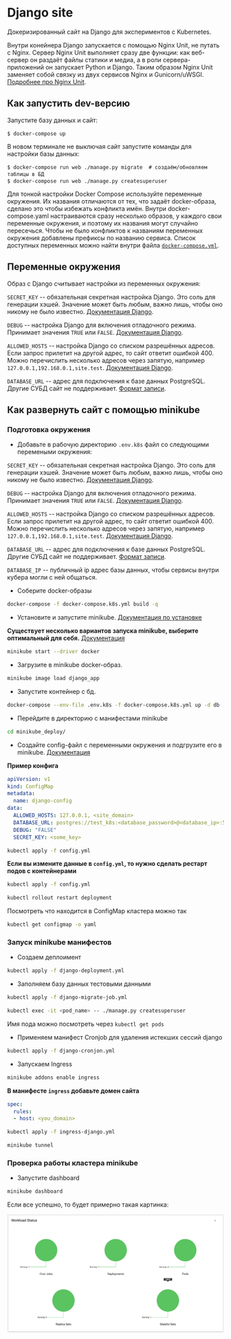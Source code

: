 # Django site

Докеризированный сайт на Django для экспериментов с Kubernetes.

Внутри конейнера Django запускается с помощью Nginx Unit, не путать с Nginx. Сервер Nginx Unit выполняет сразу две функции: как веб-сервер он раздаёт файлы статики и медиа, а в роли сервера-приложений он запускает Python и Django. Таким образом Nginx Unit заменяет собой связку из двух сервисов Nginx и Gunicorn/uWSGI. [Подробнее про Nginx Unit](https://unit.nginx.org/).

## Как запустить dev-версию

Запустите базу данных и сайт:

```shell-session
$ docker-compose up
```

В новом терминале не выключая сайт запустите команды для настройки базы данных:

```shell-session
$ docker-compose run web ./manage.py migrate  # создаём/обновляем таблицы в БД
$ docker-compose run web ./manage.py createsuperuser
```

Для тонкой настройки Docker Compose используйте переменные окружения. Их названия отличаются от тех, что задаёт docker-образа, сделано это чтобы избежать конфликта имён. Внутри docker-compose.yaml настраиваются сразу несколько образов, у каждого свои переменные окружения, и поэтому их названия могут случайно пересечься. Чтобы не было конфликтов к названиям переменных окружения добавлены префиксы по названию сервиса. Список доступных переменных можно найти внутри файла [`docker-compose.yml`](./docker-compose.yml).

## Переменные окружения

Образ с Django считывает настройки из переменных окружения:

`SECRET_KEY` -- обязательная секретная настройка Django. Это соль для генерации хэшей. Значение может быть любым, важно лишь, чтобы оно никому не было известно. [Документация Django](https://docs.djangoproject.com/en/3.2/ref/settings/#secret-key).

`DEBUG` -- настройка Django для включения отладочного режима. Принимает значения `TRUE` или `FALSE`. [Документация Django](https://docs.djangoproject.com/en/3.2/ref/settings/#std:setting-DEBUG).

`ALLOWED_HOSTS` -- настройка Django со списком разрешённых адресов. Если запрос прилетит на другой адрес, то сайт ответит ошибкой 400. Можно перечислить несколько адресов через запятую, например `127.0.0.1,192.168.0.1,site.test`. [Документация Django](https://docs.djangoproject.com/en/3.2/ref/settings/#allowed-hosts).

`DATABASE_URL` -- адрес для подключения к базе данных PostgreSQL. Другие СУБД сайт не поддерживает. [Формат записи](https://github.com/jacobian/dj-database-url#url-schema).

## Как развернуть сайт с помощью minikube 

### Подготовка окружения

- Добавьте в рабочую директорию `.env.k8s` файл со следующими перемеными окружения:

`SECRET_KEY` -- обязательная секретная настройка Django. Это соль для генерации хэшей. Значение может быть любым, важно лишь, чтобы оно никому не было известно. [Документация Django](https://docs.djangoproject.com/en/3.2/ref/settings/#secret-key).

`DEBUG` -- настройка Django для включения отладочного режима. Принимает значения `TRUE` или `FALSE`. [Документация Django](https://docs.djangoproject.com/en/3.2/ref/settings/#std:setting-DEBUG).

`ALLOWED_HOSTS` -- настройка Django со списком разрешённых адресов. Если запрос прилетит на другой адрес, то сайт ответит ошибкой 400. Можно перечислить несколько адресов через запятую, например `127.0.0.1,192.168.0.1,site.test`. [Документация Django](https://docs.djangoproject.com/en/3.2/ref/settings/#allowed-hosts).

`DATABASE_URL` -- адрес для подключения к базе данных PostgreSQL. Другие СУБД сайт не поддерживает. [Формат записи](https://github.com/jacobian/dj-database-url#url-schema).

`DATABASE_IP` -- публичный ip адрес базы данных, чтобы сервисы внутри кубера могли с ней общаться.

- Соберите docker-образы

```sh 
docker-compose -f docker-compose.k8s.yml build -q 
```

- Установите и запустите minikube. [Документация по установке](https://minikube.sigs.k8s.io/docs/start/)

**Существует несколько вариантов запуска minikube, выберите оптимальный для себя.** [Документация](https://minikube.sigs.k8s.io/docs/start/)  

```sh 
minikube start --driver docker
```

- Загрузите в minikube docker-образ. 

```sh 
minikube image load django_app 
```

- Запустите контейнер с бд.

```sh 
docker-compose --env-file .env.k8s -f docker-compose.k8s.yml up -d db 
```

- Перейдите в директорию с манифестами minikube

```sh 
cd minikube_deploy/
```

- Создайте config-файл с переменными окружения и подгрузите его в minikube. [Документация](https://kubernetes.io/docs/tasks/configure-pod-container/configure-pod-configmap/)

**Пример конфига**

```yaml 
apiVersion: v1
kind: ConfigMap
metadata:
  name: django-config
data:
  ALLOWED_HOSTS: 127.0.0.1, <site_domain> 
  DATABASE_URL: postgres://test_k8s:<database_password>@<database_ip>:5432 /test_k8s
  DEBUG: "FALSE"
  SECRET_KEY: <some_key> 
```

```sh 
kubectl apply -f config.yml
```

**Если вы измените данные в `config.yml`, то нужно сделать рестарт подов с контейнерами** 

```sh 
kubectl apply -f config.yml
```
 
```sh 
kubectl rollout restart deployment
```

Посмотреть что находится в ConfigMap кластера можно так

```sh 
kubectl get configmap -o yaml
```

### Запуск minikube манифестов

- Создаем деплоимент  

```sh 
kubectl apply -f django-deployment.yml
```

- Заполняем базу данных тестовыми данными

```sh 
kubectl apply -f django-migrate-job.yml
```

```sh 
kubectl exec -it <pod_name> -- ./manage.py createsuperuser
```

Имя пода можно посмотреть через `kubectl get pods`

- Применяем манифест Cronjob для удаления истекших сессий django 

```sh 
kubectl apply -f django-cronjon.yml
```

- Запускаем Ingress

```sh 
minikube addons enable ingress
```

**В манифесте `ingress` добавьте домен сайта** 

```yaml 
spec:
  rules:
  - host: <you_domain>
```

```sh 
kubectl apply -f ingress-django.yml
```

```sh 
minikube tunnel
```

### Проверка работы кластера minikube

- Запустите dashboard

```sh 
minikube dashboard
```

Если все успешно, то будет примерно такая картинка:

![Minikube dashboard](./images/minikube_screen.png)



 
